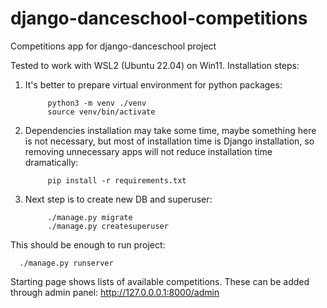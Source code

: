# django-danceschool-competitions
Competitions app for django-danceschool project

Tested to work with WSL2 (Ubuntu 22.04) on Win11. Installation steps:

1. It's better to prepare virtual environment for python packages:
      
            python3 -m venv ./venv 
            source venv/bin/activate

2. Dependencies installation may take some time, maybe something here is not necessary, but most of installation time is Django installation, so removing unnecessary apps will not reduce installation time dramatically:
      
            pip install -r requirements.txt
  
3. Next step is to create new DB and superuser:
      
            ./manage.py migrate
            ./manage.py createsuperuser
  
This should be enough to run project:
      
      ./manage.py runserver

Starting page shows lists of available competitions. These can be added through admin panel: http://127.0.0.0.1:8000/admin
